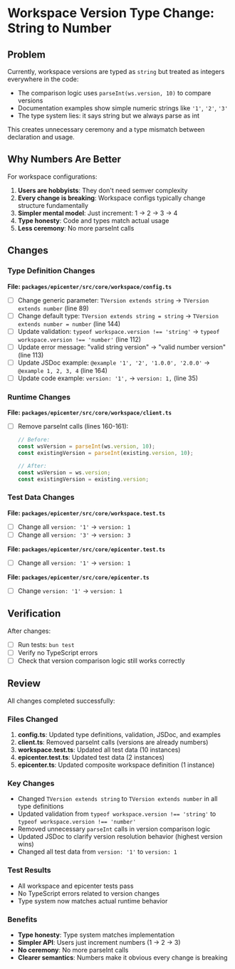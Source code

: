# Workspace Version Type Change: String to Number

## Problem

Currently, workspace versions are typed as `string` but treated as integers everywhere in the code:
- The comparison logic uses `parseInt(ws.version, 10)` to compare versions
- Documentation examples show simple numeric strings like `'1'`, `'2'`, `'3'`
- The type system lies: it says string but we always parse as int

This creates unnecessary ceremony and a type mismatch between declaration and usage.

## Why Numbers Are Better

For workspace configurations:
1. **Users are hobbyists**: They don't need semver complexity
2. **Every change is breaking**: Workspace configs typically change structure fundamentally
3. **Simpler mental model**: Just increment: 1 → 2 → 3 → 4
4. **Type honesty**: Code and types match actual usage
5. **Less ceremony**: No more parseInt calls

## Changes

### Type Definition Changes

**File: `packages/epicenter/src/core/workspace/config.ts`**

- [ ] Change generic parameter: `TVersion extends string` → `TVersion extends number` (line 89)
- [ ] Change default type: `TVersion extends string = string` → `TVersion extends number = number` (line 144)
- [ ] Update validation: `typeof workspace.version !== 'string'` → `typeof workspace.version !== 'number'` (line 112)
- [ ] Update error message: "valid string version" → "valid number version" (line 113)
- [ ] Update JSDoc example: `@example '1', '2', '1.0.0', '2.0.0'` → `@example 1, 2, 3, 4` (line 164)
- [ ] Update code example: `version: '1',` → `version: 1,` (line 35)

### Runtime Changes

**File: `packages/epicenter/src/core/workspace/client.ts`**

- [ ] Remove parseInt calls (lines 160-161):
  ```typescript
  // Before:
  const wsVersion = parseInt(ws.version, 10);
  const existingVersion = parseInt(existing.version, 10);

  // After:
  const wsVersion = ws.version;
  const existingVersion = existing.version;
  ```

### Test Data Changes

**File: `packages/epicenter/src/core/workspace.test.ts`**
- [ ] Change all `version: '1'` → `version: 1`
- [ ] Change all `version: '3'` → `version: 3`

**File: `packages/epicenter/src/core/epicenter.test.ts`**
- [ ] Change all `version: '1'` → `version: 1`

**File: `packages/epicenter/src/core/epicenter.ts`**
- [ ] Change `version: '1'` → `version: 1`

## Verification

After changes:
- [ ] Run tests: `bun test`
- [ ] Verify no TypeScript errors
- [ ] Check that version comparison logic still works correctly

## Review

All changes completed successfully:

### Files Changed
1. **config.ts**: Updated type definitions, validation, JSDoc, and examples
2. **client.ts**: Removed parseInt calls (versions are already numbers)
3. **workspace.test.ts**: Updated all test data (10 instances)
4. **epicenter.test.ts**: Updated test data (2 instances)
5. **epicenter.ts**: Updated composite workspace definition (1 instance)

### Key Changes
- Changed `TVersion extends string` to `TVersion extends number` in all type definitions
- Updated validation from `typeof workspace.version !== 'string'` to `typeof workspace.version !== 'number'`
- Removed unnecessary `parseInt` calls in version comparison logic
- Updated JSDoc to clarify version resolution behavior (highest version wins)
- Changed all test data from `version: '1'` to `version: 1`

### Test Results
- All workspace and epicenter tests pass
- No TypeScript errors related to version changes
- Type system now matches actual runtime behavior

### Benefits
- **Type honesty**: Type system matches implementation
- **Simpler API**: Users just increment numbers (1 → 2 → 3)
- **No ceremony**: No more parseInt calls
- **Clearer semantics**: Numbers make it obvious every change is breaking
